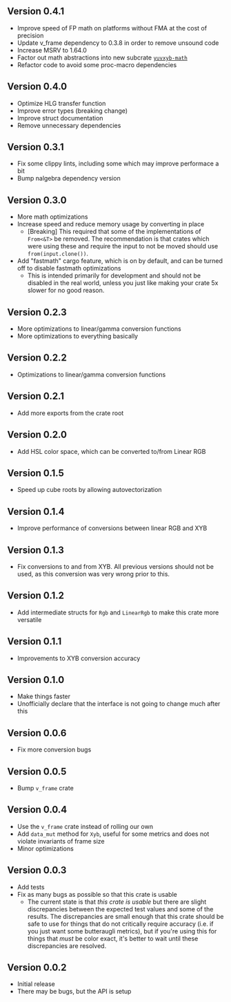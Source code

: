 ## Version 0.4.1

- Improve speed of FP math on platforms without FMA at the cost of precision
- Update v_frame dependency to 0.3.8 in order to remove unsound code
- Increase MSRV to 1.64.0
- Factor out math abstractions into new subcrate [`yuvxyb-math`](https://crates.io/crates/yuvxyb-math)
- Refactor code to avoid some proc-macro dependencies

## Version 0.4.0

- Optimize HLG transfer function
- Improve error types (breaking change)
- Improve struct documentation
- Remove unnecessary dependencies

## Version 0.3.1

- Fix some clippy lints, including some which may improve performace a bit
- Bump nalgebra dependency version

## Version 0.3.0

- More math optimizations
- Increase speed and reduce memory usage by converting in place
  - [Breaking] This required that some of the implementations of `From<&T>` be removed.
    The recommendation is that crates which were using these and require the input to
    not be moved should use `from(input.clone())`.
- Add "fastmath" cargo feature, which is on by default, and can be turned off to disable fastmath optimizations
  - This is intended primarily for development and should not be disabled in the real world,
    unless you just like making your crate 5x slower for no good reason.

## Version 0.2.3

- More optimizations to linear/gamma conversion functions
- More optimizations to everything basically

## Version 0.2.2

- Optimizations to linear/gamma conversion functions

## Version 0.2.1

- Add more exports from the crate root

## Version 0.2.0

- Add HSL color space, which can be converted to/from Linear RGB

## Version 0.1.5

- Speed up cube roots by allowing autovectorization

## Version 0.1.4

- Improve performance of conversions between linear RGB and XYB

## Version 0.1.3

- Fix conversions to and from XYB. All previous versions should not be used, as this conversion was very wrong prior to this.

## Version 0.1.2

- Add intermediate structs for `Rgb` and `LinearRgb` to make this crate more versatile

## Version 0.1.1

- Improvements to XYB conversion accuracy

## Version 0.1.0

- Make things faster
- Unofficially declare that the interface is not going to change much after this

## Version 0.0.6

- Fix more conversion bugs

## Version 0.0.5

- Bump `v_frame` crate

## Version 0.0.4

- Use the `v_frame` crate instead of rolling our own
- Add `data_mut` method for `Xyb`, useful for some metrics and
  does not violate invariants of frame size
- Minor optimizations

## Version 0.0.3

- Add tests
- Fix as many bugs as possible so that this crate is usable
  - The current state is that _this crate is usable_ but there are slight discrepancies between the expected test values and some of the results. The discrepancies are small enough that this crate should be safe to use for things that do not critically require accuracy (i.e. if you just want some butteraugli metrics), but if you're using this for things that _must_ be color exact, it's better to wait until these discrepancies are resolved.

## Version 0.0.2

- Initial release
- There may be bugs, but the API is setup

